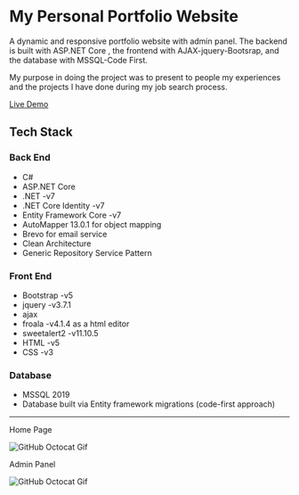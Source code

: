 # My Personal Portfolio Website

A dynamic and responsive portfolio website with admin panel. The backend is built with ASP.NET Core , the frontend with AJAX-jquery-Bootsrap, and the database with MSSQL-Code First.

My purpose in doing the project was to present to people my experiences and the projects I have done during my job search process.

[Live Demo](http://recaiozturk.com)

## Tech Stack 

### Back End
- C#
- ASP.NET Core 
- .NET -v7
- .NET Core Identity -v7
-  Entity Framework Core -v7
- AutoMapper 13.0.1 for object mapping
- Brevo for email service
- Clean Architecture
-  Generic Repository Service Pattern

### Front End
- Bootstrap -v5 
- jquery -v3.7.1
- ajax
- froala  -v4.1.4 as a html editor
- sweetalert2 -v11.10.5
- HTML -v5
- CSS -v3

### Database
- MSSQL 2019
- Database built via Entity framework migrations (code-first approach)

---
  Home Page 
  
  ![GitHub Octocat Gif](images/myblog_gif1.gif)

  Admin Panel

  ![GitHub Octocat Gif](images/gif2.gif)
